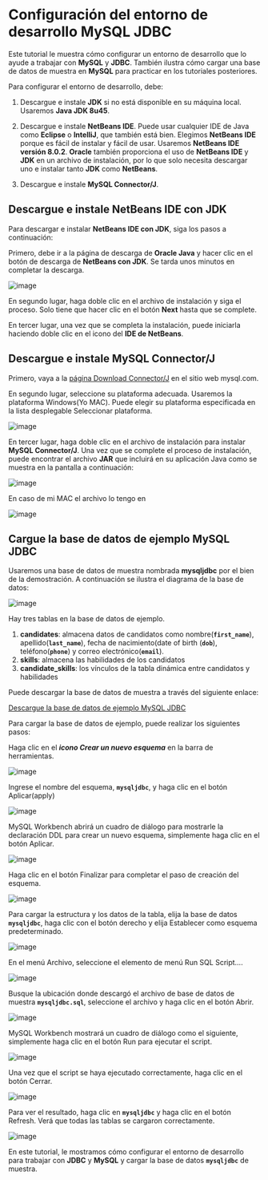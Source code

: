 # Configuración del entorno de desarrollo MySQL JDBC

Este tutorial le muestra cómo configurar un entorno de desarrollo que lo ayude a trabajar con **MySQL** y **JDBC**. También ilustra cómo cargar una base de datos de muestra en **MySQL** para practicar en los tutoriales posteriores.

Para configurar el entorno de desarrollo, debe:

1. Descargue e instale **JDK** si no está disponible en su máquina local. Usaremos **Java JDK 8u45**.

2. Descargue e instale **NetBeans IDE**. Puede usar cualquier IDE de Java como **Eclipse** o **IntelliJ**, que también está bien. Elegimos **NetBeans IDE** porque es fácil de instalar y fácil de usar. Usaremos **NetBeans IDE versión 8.0.2**. **Oracle** también proporciona el uso de **NetBeans IDE** y **JDK** en un archivo de instalación, por lo que solo necesita descargar uno e instalar tanto **JDK** como **NetBeans**.

3. Descargue e instale **MySQL Connector/J**.


## Descargue e instale NetBeans IDE con JDK

Para descargar e instalar **NetBeans IDE con JDK**, siga los pasos a continuación:

Primero, debe ir a la página de descarga de **Oracle Java** y hacer clic en el botón de descarga de **NetBeans con JDK**. Se tarda unos minutos en completar la descarga.

![image](https://user-images.githubusercontent.com/23094588/221353843-ed5f5840-ef25-4053-a827-a769e890b3e2.png)

En segundo lugar, haga doble clic en el archivo de instalación y siga el proceso. Solo tiene que hacer clic en el botón **Next** hasta que se complete.

En tercer lugar, una vez que se completa la instalación, puede iniciarla haciendo doble clic en el icono del **IDE de NetBeans**.


## Descargue e instale MySQL Connector/J

Primero, vaya a la [página Download Connector/J](https://dev.mysql.com/downloads/connector/j/) en el sitio web mysql.com.

En segundo lugar, seleccione su plataforma adecuada. Usaremos la plataforma Windows(Yo MAC). Puede elegir su plataforma especificada en la lista desplegable Seleccionar plataforma.

![image](https://user-images.githubusercontent.com/23094588/221353984-b89860bb-3d3d-4fc2-94de-47781ccd26db.png)

En tercer lugar, haga doble clic en el archivo de instalación para instalar **MySQL Connector/J**. Una vez que se complete el proceso de instalación, puede encontrar el archivo **JAR** que incluirá en su aplicación Java como se muestra en la pantalla a continuación:

![image](https://user-images.githubusercontent.com/23094588/221354057-5c19cc62-42be-4c9d-b2ed-060212f7cd8e.png)

En caso de mi MAC el archivo lo tengo en 

![image](https://user-images.githubusercontent.com/23094588/221354109-de8f04a1-a676-40a7-bddd-2c13f243b441.png)


## Cargue la base de datos de ejemplo MySQL JDBC

Usaremos una base de datos de muestra nombrada **mysqljdbc** por el bien de la demostración. A continuación se ilustra el diagrama de la base de datos:

![image](https://user-images.githubusercontent.com/23094588/221354203-3e02f3ba-90fa-4453-97c2-8e0017784dd6.png)

Hay tres tablas en la base de datos de ejemplo.

1. **candidates**: almacena datos de candidatos como nombre(**`first_name`**), apellido(**`last_name`**), fecha de nacimiento(date of birth (**`dob`**), teléfono(**`phone`**) y correo electrónico(**`email`**).
2. **skills**: almacena las habilidades de los candidatos
3. **candidate_skills**: los vínculos de la tabla dinámica entre candidatos y habilidades

Puede descargar la base de datos de muestra a través del siguiente enlace:

[Descargue la base de datos de ejemplo MySQL JDBC](https://www.mysqltutorial.org/setting-up-mysql-jdbc-development-environment/#:~:text=Download%20MySQL%20JDBC%20Sample%20Database)

Para cargar la base de datos de ejemplo, puede realizar los siguientes pasos:

Haga clic en el ***icono Crear un nuevo esquema*** en la barra de herramientas.

![image](https://user-images.githubusercontent.com/23094588/221354523-7a25b0fb-1e0f-4f3c-94b8-a95c45de8fa2.png)

Ingrese el nombre del esquema, **`mysqljdbc`**, y haga clic en el botón Aplicar(apply)

![image](https://user-images.githubusercontent.com/23094588/221354580-15327e3d-2b2c-4dd1-8f42-aa78b2879ace.png)

MySQL Workbench abrirá un cuadro de diálogo para mostrarle la declaración DDL para crear un nuevo esquema, simplemente haga clic en el botón Aplicar.

![image](https://user-images.githubusercontent.com/23094588/221354603-965c4c24-ca39-4441-a8f2-69bbce7dc6c5.png)

Haga clic en el botón Finalizar para completar el paso de creación del esquema.

![image](https://user-images.githubusercontent.com/23094588/221354634-e9f3fd2c-6dc7-47eb-9cb0-b56e08fa8baa.png)

Para cargar la estructura y los datos de la tabla, elija la base de datos **`mysqljdbc`**, haga clic con el botón derecho y elija Establecer como esquema predeterminado.

![image](https://user-images.githubusercontent.com/23094588/221354666-b4c76184-ded1-4ca5-8a68-1517d5da8076.png)

En el menú Archivo, seleccione el elemento de menú Run SQL Script….

![image](https://user-images.githubusercontent.com/23094588/221354710-5ef13dff-8f62-496a-be74-b747da263f52.png)

Busque la ubicación donde descargó el archivo de base de datos de muestra  **`mysqljdbc.sql`**, seleccione el archivo y haga clic en el botón Abrir.

![image](https://user-images.githubusercontent.com/23094588/221354747-242c0799-c7eb-47fc-9d01-f60ec6aa5881.png)

MySQL Workbench mostrará un cuadro de diálogo como el siguiente, simplemente haga clic en el botón Run para ejecutar el script.

![image](https://user-images.githubusercontent.com/23094588/221354774-596522eb-bdb2-4c89-bf44-115545388b04.png)

Una vez que el script se haya ejecutado correctamente, haga clic en el botón Cerrar.

![image](https://user-images.githubusercontent.com/23094588/221354792-f65ef90f-0262-4a48-ada4-ba51ac710c68.png)

Para ver el resultado, haga clic en  **`mysqljdbc`** y haga clic en el botón Refresh. Verá que todas las tablas se cargaron correctamente.

![image](https://user-images.githubusercontent.com/23094588/221354829-ef24c242-dab7-459e-b921-f6f01d7a500e.png)

En este tutorial, le mostramos cómo configurar el entorno de desarrollo para trabajar con **JDBC** y **MySQL** y cargar la base de datos **`mysqljdbc`** 
de muestra.
